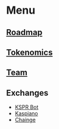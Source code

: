 # Menu


## [Roadmap](#roadmap)
## [Tokenomics](#tokenomics)
## [Team](#team)

## Exchanges
- [KSPR Bot](https://t.me/kspr_home_bot?start=WdRcvw)
- [Kaspiano](https://www.kaspiano.com/token/koin?ref=koin)
- [Chainge](https://krc20.chainge.finance)


